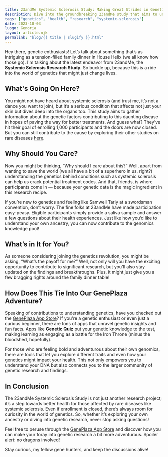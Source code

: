 ```yaml
---
title: 23andMe Systemic Sclerosis Study: Making Great Strides in Genetic Research!
description: Dive into the groundbreaking 23andMe study that aims to unravel the mysteries of systemic sclerosis.
tags: ["genetics", "health", "research", "systemic-sclerosis"]
date: 2023-10-03
luogo: Genoria
layout: article.njk
permalink: "blog/{{ title | slugify }}.html"
---
```


Hey there, genetic enthusiasts! Let’s talk about something that’s as intriguing as a tension-filled family dinner in House Helix (we all know how those go). I'm talking about the latest endeavor from 23andMe, the **Systemic Sclerosis Research Study**. So buckle up, because this is a ride into the world of genetics that might just change lives.

## What's Going On Here?

You might not have heard about systemic sclerosis (and trust me, it’s not a dance you want to join), but it’s a serious condition that affects not just your skin but dives deep into the organs too. This study aims to gather information about the genetic factors contributing to this daunting disease in hopes of paving the way for better treatments. And guess what? They’ve hit their goal of enrolling 1,000 participants and the doors are now closed. But you can still contribute to the cause by exploring their other studies on rare diseases [here](https://www.23andme.com/rare-disease-research-study/systemic-sclerosis/).

## Why Should You Care?

Now you might be thinking, “Why should I care about this?” Well, apart from wanting to save the world (we all have a bit of a superhero in us, right?) understanding the genetics behind conditions such as systemic sclerosis can help us crack potential treatment codes. And that, friends, is where participants come in — because your genetic data is the magic ingredient in this research recipe.

If you’re new to genetics and feeling like Samwell Tarly at a swordsman convention, don’t worry. The fine folks at 23andMe have made participation easy-peasy. Eligible participants simply provide a saliva sample and answer a few questions about their health experiences. Just like how you’d like to understand your own ancestry, you can now contribute to the genomics knowledge pool!

## What’s in It for You?

As someone considering joining the genetics revolution, you might be asking, “What’s the payoff for me?” Well, not only will you have the exciting opportunity to contribute to significant research, but you'll also stay updated on the findings and breakthroughs. Plus, it might just give you a few bragging rights around the family dinner table!

## How Does This Tie Into Our GenePlaza Adventure?

Speaking of contributions to understanding genetics, have you checked out the [GenePlaza App Store](https://www.GenePlaza.com/app-store)? If you're a genetic enthusiast or even just a curious beginner, there are tons of apps that unravel genetic insights and fun facts. Apps like **Genetic Quiz** put your genetic knowledge to the test, making learning as engaging as a battle for the Iron Throne (minus the bloodshed, hopefully).

For those who are feeling bold and adventurous about their own genomics, there are tools that let you explore different traits and even how your genetics might impact your health. This not only empowers you to understand your DNA but also connects you to the larger community of genetic research and findings.

## In Conclusion

The 23andMe Systemic Sclerosis Study is not just another research project; it’s a step towards better health for those affected by rare diseases like systemic sclerosis. Even if enrollment is closed, there’s always room for curiosity in the world of genetics. So, whether it’s exploring your own ancestry or diving into genetic research, never stop asking questions!

Feel free to peruse through the [GenePlaza App Store](https://www.GenePlaza.com/app-store) and discover how you can make your foray into genetic research a bit more adventurous. Spoiler alert: no dragons involved! 

Stay curious, my fellow gene hunters, and keep the discussions alive!